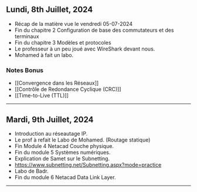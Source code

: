 ## Lundi, 8th Juillet, 2024

- Récap de la matière vue le vendredi 05-07-2024
- Fin du chapitre 2 Configuration de base des commutateurs et des terminaux
- Fin du chapitre 3 Modèles et protocoles
- Le professeur à un peu joué avec WireShark devant nous.
- Mohamed à fait un labo. 
### Notes Bonus
- [[Convergence dans les Réseaux]]
- [[Contrôle de Redondance Cyclique (CRC)]]
- [[Time-to-Live (TTL)]]

---

## Mardi, 9th Juillet, 2024

- Introduction au réseautage IP.
- Le prof à refait le Labo de Mohamed. (Routage statique)
- Fin Module 4 Netacad Couche physique.
- Fin du module 5 Systèmes numériques.
- Explication de Samet sur le Subnetting.
- https://www.subnetting.net/Subnetting.aspx?mode=practice
- Labo de Badr.
- Fin du module 6 Netacad Data Link Layer.

---
